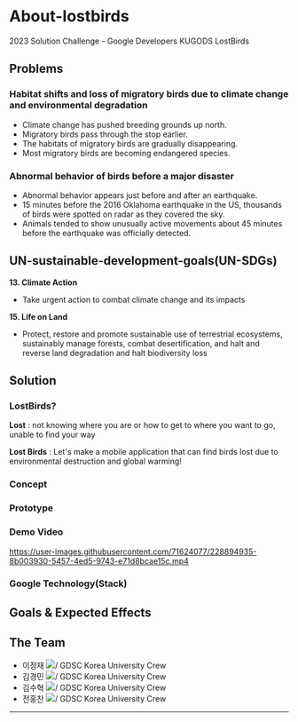 # About-lostbirds
2023 Solution Challenge - Google Developers KUGODS LostBirds

## Problems
### Habitat shifts and loss of migratory birds due to climate change and environmental degradation
* Climate change has pushed breeding grounds up north.
* Migratory birds pass through the stop earlier.
* The habitats of migratory birds are gradually disappearing.
* Most migratory birds are becoming endangered species.

### Abnormal behavior of birds before a major disaster
* Abnormal behavior appears just before and after an earthquake.
* 15 minutes before the 2016 Oklahoma earthquake in the US, thousands of birds were spotted on radar as they covered the sky.
* Animals tended to show unusually active movements about 45 minutes before the earthquake was officially detected.

## UN-sustainable-development-goals(UN-SDGs)

**13. Climate Action**

* Take urgent action to combat climate change and its impacts

**15. Life on Land**

* Protect, restore and promote sustainable use of terrestrial ecosystems, sustainably manage forests, combat desertification, and halt and reverse land degradation and halt biodiversity loss

## Solution
### LostBirds?
**Lost** : not knowing where you are or how to get to where you want to go, unable to find your way

**Lost Birds** : Let's make a mobile application that can find birds lost due to environmental destruction and global warming!

### Concept

### Prototype

### Demo Video


https://user-images.githubusercontent.com/71624077/228894935-8b003930-5457-4ed5-9743-e71d8bcae15c.mp4




### Google Technology(Stack)

## Goals & Expected Effects

## The Team
* 이정재 <a href="https://github.com/JaerryLee"><img src="https://img.shields.io/badge/Github-181717?style=flat-square&logo=Github&logoColor=white&link=https://github.com/JaerryLee"/></a>/ GDSC Korea University Crew
* 김경민 <a href="https://github.com/kidkio"><img src="https://img.shields.io/badge/Github-181717?style=flat-square&logo=Github&logoColor=white&link=https://github.com/kidkio"/></a>/ GDSC Korea University Crew
* 김수혁 <a href="https://github.com/suhyeok-luke"><img src="https://img.shields.io/badge/Github-181717?style=flat-square&logo=Github&logoColor=white&link=https://github.com/suhyeok-luke"/></a>/ GDSC Korea University Crew
* 전홍찬 <a href="https://github.com/chany63"><img src="https://img.shields.io/badge/Github-181717?style=flat-square&logo=Github&logoColor=white&linkhttps://github.com/chany63"/></a>/ GDSC Korea University Crew

***
